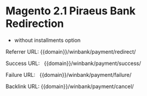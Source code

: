 # Magento 2.1 Piraeus Bank Redirection

* without installments option


Referrer URL:  {{domain}}/winbank/payment/redirect/

Success URL:   {{domain}}/winbank/payment/success/

Failure URL:   {{domain}}/winbank/payment/failure/

Backlink URL:  {{domain}}/winbank/payment/cancel/
